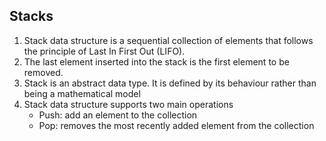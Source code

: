 ## Stacks

1. Stack data structure is a sequential collection of elements that follows the principle of Last In First Out (LIFO).
2. The last element inserted into the stack is the first element to be removed.
3. Stack is an abstract data type. It is defined by its behaviour rather than being a mathematical model
4. Stack data structure supports two main operations
   - Push: add an element to the collection
   - Pop: removes the most recently added element from the collection
